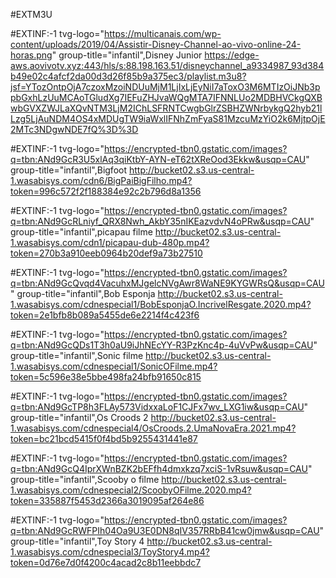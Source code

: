 #EXTM3U

#EXTINF:-1 tvg-logo="https://multicanais.com/wp-content/uploads/2019/04/Assistir-Disney-Channel-ao-vivo-online-24-horas.png" group-title="infantil",Disney Junior 
https://edge-aws.aovivotv.xyz:443/hls/s:88.198.163.51/disneychannel_a9334987_93d384b49e02c4afcf2da00d3d26f85b9a375ec3/playlist.m3u8?jsf=YTozOntpOjA7czoxMzoiNDUuMjM1LjIxLjEyNiI7aToxO3M6MTIzOiJNb3ppbGxhLzUuMCAoTGludXg7IEFuZHJvaWQgMTA7IFNNLUo2MDBHVCkgQXBwbGVXZWJLaXQvNTM3LjM2IChLSFRNTCwgbGlrZSBHZWNrbykgQ2hyb21lLzg5LjAuNDM4OS4xMDUgTW9iaWxlIFNhZmFyaS81MzcuMzYiO2k6MjtpOjE2MTc3NDgwNDE7fQ%3D%3D

#EXTINF:-1 tvg-logo="https://encrypted-tbn0.gstatic.com/images?q=tbn:ANd9GcR3U5xlAq3qiKtbY-AYN-eT62tXReOod3Ekkw&usqp=CAU" group-title="infantil",Bigfoot
http://bucket02.s3.us-central-1.wasabisys.com/cdn6/BigPaiBigFilho.mp4?token=996c572f2f188384e92c2b796d8a1356

#EXTINF:-1 tvg-logo="https://encrypted-tbn0.gstatic.com/images?q=tbn:ANd9GcRLniyf_QRX8Nwh_AkbY35nIKEazvdvN4oPRw&usqp=CAU" group-title="infantil",picapau filme
http://bucket02.s3.us-central-1.wasabisys.com/cdn1/picapau-dub-480p.mp4?token=270b3a910eeb0964b20def9a73b27510

#EXTINF:-1 tvg-logo="https://encrypted-tbn0.gstatic.com/images?q=tbn:ANd9GcQvqd4VacuhxMJgelcNVgAwr8WaNE9KYGWRsQ&usqp=CAU" group-title="infantil",Bob Esponja
http://bucket02.s3.us-central-1.wasabisys.com/cdnespecial1/BobEsponjaO.IncrivelResgate.2020.mp4?token=2e1bfb8b089a5455de6e2214f4c423f6

#EXTINF:-1 tvg-logo="https://encrypted-tbn0.gstatic.com/images?q=tbn:ANd9GcQDs1T3h0aU9iJhNEcYY-R3PzKnc4p-4uVvPw&usqp=CAU" group-title="infantil",Sonic filme
http://bucket02.s3.us-central-1.wasabisys.com/cdnespecial1/SonicOFilme.mp4?token=5c596e38e5bbe498fa24bfb91650c815

#EXTINF:-1 tvg-logo="https://encrypted-tbn0.gstatic.com/images?q=tbn:ANd9GcTP8h3FLAy573VidxxaLoF1CJFx7wv_LXG1iw&usqp=CAU" group-title="infantil",Os Croods 2
http://bucket02.s3.us-central-1.wasabisys.com/cdnespecial4/OsCroods.2.UmaNovaEra.2021.mp4?token=bc21bcd5415f0f4bd5b9255431441e87

#EXTINF:-1 tvg-logo="https://encrypted-tbn0.gstatic.com/images?q=tbn:ANd9GcQ4IprXWnBZK2bEFfh4dmxkzq7xciS-1vRsuw&usqp=CAU" group-title="infantil",Scooby o filme
http://bucket02.s3.us-central-1.wasabisys.com/cdnespecial2/ScoobyOFilme.2020.mp4?token=335887f5453d2366a3019095af264e86

#EXTINF:-1 tvg-logo="https://encrypted-tbn0.gstatic.com/images?q=tbn:ANd9GcRWFPIh04Oa9U3E0DN8qIV357RRbB41cw0jmw&usqp=CAU" group-title="infantil",Toy Story 4
http://bucket02.s3.us-central-1.wasabisys.com/cdnespecial3/ToyStory4.mp4?token=0d76e7d0f4200c4acad2c8b11eebbdc7

